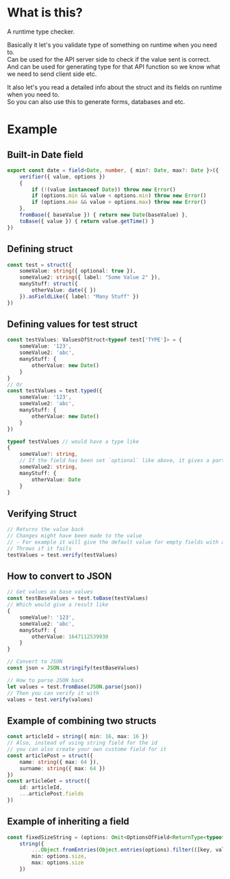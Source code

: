 # What is this?
A runtime type checker.

Basically it let's you validate type of something on runtime when you need to.<br/>
Can be used for the API server side to check if the value sent is correct.<br/>
And can be used for generating type for that API function so we know what we need to send client side etc.<br/>

It also let's you read a detailed info about the struct and its fields on runtime when you need to.<br/>
So you can also use this to generate forms, databases and etc.<br/>

# Example

## Built-in Date field
```ts
export const date = field<Date, number, { min?: Date, max?: Date }>({
    verifier({ value, options })
    {
        if (!(value instanceof Date)) throw new Error()
        if (options.min && value < options.min) throw new Error()
        if (options.max && value > options.max) throw new Error()
    },
    fromBase({ baseValue }) { return new Date(baseValue) },
    toBase({ value }) { return value.getTime() }
})
```

## Defining struct
```ts
const test = struct({
    someValue: string({ optional: true }),
    someValue2: string({ label: "Some Value 2" }),
    manyStuff: struct({
        otherValue: date({ })
    }).asFieldLike({ label: "Many Stuff" })
})
```

## Defining values for test struct
```ts
const testValues: ValuesOfStruct<typeof test['TYPE']> = {
    someValue: '123',
    someValue2: 'abc',
    manyStuff: {
        otherValue: new Date()
    }
}
// Or 
const testValues = test.typed({
    someValue: '123',
    someValue2: 'abc',
    manyStuff: {
        otherValue: new Date()
    }
})
```
```ts
typeof testValues // would have a type like
{
    someValue?: string,
    // If the field has been set `optional` like above, it gives a partial type in struct
    someValue2: string,
    manyStuff: {
        otherValue: Date
    }
}
```

## Verifying Struct
```ts
// Returns the value back
// Changes might have been made to the value
// - For example it will give the default value for empty fields with a default value 
// Throws if it fails
testValues = test.verify(testValues)
```

## How to convert to JSON
```ts
// Get values as base values
const testBaseValues = test.toBase(testValues)
// Which would give a result like
{
    someValue?: '123',
    someValue2: 'abc',
    manyStuff: {
        otherValue: 1647112539930
    }
}

// Convert to JSON
const json = JSON.stringify(testBaseValues)

// How to parse JSON back
let values = test.fromBase(JSON.parse(json))
// Then you can verify it with
values = test.verify(values)
```

## Example of combining two structs
```ts
const articleId = string({ min: 16, max: 16 }) 
// Also, instead of using string field for the id
// you can also create your own custome field for it
const articlePost = struct({
    name: string({ max: 64 }),
    surname: string({ max: 64 })
})
const articleGet = struct({
    id: articleId,
    ...articlePost.fields
})
```

## Example of inheriting a field
```ts
const fixedSizeString = (options: Omit<OptionsOfField<ReturnType<typeof string>>, 'min' | 'max'> & { size: number }) =>
    string({
        ...Object.fromEntries(Object.entries(options).filter(([key, value]) => key !== 'size')),
        min: options.size,
        max: options.size
    })
```